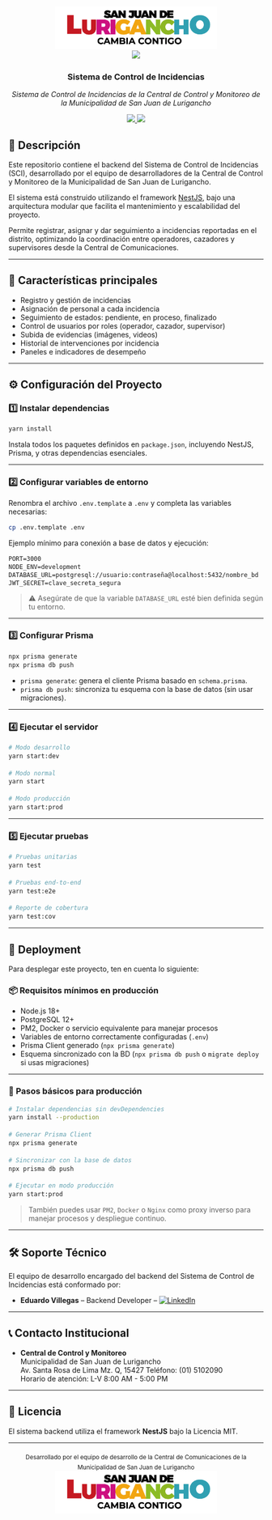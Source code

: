 <p align="center">
  <a href="https://web.munisjl.gob.pe/web/" target="blank">
    <img src="./client/logo.png" width="320" alt="MDSJL" />
  </a>
  <br>
  <img src="https://img.shields.io/badge/Sistema-SCI-2D6A80?style=for-the-badge&logo=government&logoColor=white">
</p>

<h3 align="center">Sistema de Control de Incidencias</h3>
<p align="center">
  <em>Sistema de Control de Incidencias de la Central de Control y Monitoreo de la Municipalidad de San Juan de Lurigancho</em>
</p>

<p align="center">
  <a href="https://www.munisanjuan.gob.pe" target="_blank">
    <img src="https://img.shields.io/badge/Institución-MDSJL-0077B6?style=flat-square&logo=government&logoColor=white">
  </a>
  <a href="LICENSE" target="_blank">
    <img src="https://img.shields.io/badge/Licencia-Municipal-blueviolet?style=flat-square">
  </a>
</p>

## 📘 Descripción

Este repositorio contiene el backend del Sistema de Control de Incidencias (SCI), desarrollado por el equipo de desarrolladores de la Central de Control y  Monitoreo de la Municipalidad de San Juan de Lurigancho.

El sistema está construido utilizando el framework  [NestJS](https://github.com/nestjs/nest), bajo una arquitectura modular que facilita el mantenimiento y escalabilidad del proyecto.

Permite registrar, asignar y dar seguimiento a incidencias reportadas en el distrito, optimizando la coordinación entre operadores, cazadores y supervisores desde la Central de Comunicaciones.

---

## 🔑 Características principales

- Registro y gestión de incidencias
- Asignación de personal a cada incidencia
- Seguimiento de estados: pendiente, en proceso, finalizado
- Control de usuarios por roles (operador, cazador, supervisor)
- Subida de evidencias (imágenes, videos)
- Historial de intervenciones por incidencia
- Paneles e indicadores de desempeño

---

## ⚙️ Configuración del Proyecto

### 1️⃣ Instalar dependencias

```bash
yarn install
```

Instala todos los paquetes definidos en `package.json`, incluyendo NestJS, Prisma, y otras dependencias esenciales.

---

### 2️⃣ Configurar variables de entorno

Renombra el archivo `.env.template` a `.env` y completa las variables necesarias:

```bash
cp .env.template .env
```

Ejemplo mínimo para conexión a base de datos y ejecución:

```env
PORT=3000
NODE_ENV=development
DATABASE_URL=postgresql://usuario:contraseña@localhost:5432/nombre_bd
JWT_SECRET=clave_secreta_segura
```

> ⚠️ Asegúrate de que la variable `DATABASE_URL` esté bien definida según tu entorno.

---

### 3️⃣ Configurar Prisma

```bash
npx prisma generate
npx prisma db push
```

- `prisma generate`: genera el cliente Prisma basado en `schema.prisma`.
- `prisma db push`: sincroniza tu esquema con la base de datos (sin usar migraciones).

---

### 4️⃣ Ejecutar el servidor

```bash
# Modo desarrollo
yarn start:dev

# Modo normal
yarn start

# Modo producción
yarn start:prod
```

---

### 5️⃣ Ejecutar pruebas

```bash
# Pruebas unitarias
yarn test

# Pruebas end-to-end
yarn test:e2e

# Reporte de cobertura
yarn test:cov
```

---

## 🚀 Deployment

Para desplegar este proyecto, ten en cuenta lo siguiente:

### 📦 Requisitos mínimos en producción

- Node.js 18+
- PostgreSQL 12+
- PM2, Docker o servicio equivalente para manejar procesos
- Variables de entorno correctamente configuradas (`.env`)
- Prisma Client generado (`npx prisma generate`)
- Esquema sincronizado con la BD (`npx prisma db push` o `migrate deploy` si usas migraciones)

---

### 🔧 Pasos básicos para producción

```bash
# Instalar dependencias sin devDependencies
yarn install --production

# Generar Prisma Client
npx prisma generate

# Sincronizar con la base de datos
npx prisma db push

# Ejecutar en modo producción
yarn start:prod
```

> También puedes usar `PM2`, `Docker` o `Nginx` como proxy inverso para manejar procesos y despliegue continuo.

---

## 🛠 Soporte Técnico

El equipo de desarrollo encargado del backend del Sistema de Control de Incidencias está conformado por:

- **Eduardo Villegas** – Backend Developer – [![LinkedIn](https://img.shields.io/badge/-LinkedIn-0077B5?style=flat-square&logo=linkedin&logoColor=white)](https://www.linkedin.com/in/eduardo-enrique-villegas-bojorquez/)

---

## 📞 Contacto Institucional

- **Central de Control y Monitoreo**  
  Municipalidad de San Juan de Lurigancho  
  Av. Santa Rosa de Lima Mz. Q, 15427
  Teléfono: (01) 5102090  
  Horario de atención: L-V 8:00 AM - 5:00 PM

---

## 📄 Licencia

El sistema backend utiliza el framework **NestJS** bajo la Licencia MIT.

---

<p align="center">
  <sub>Desarrollado por el equipo de desarrollo de la Central de Comunicaciones de la Municipalidad de San Juan de Lurigancho</sub>
  <br>
  <img src="./client/logo.png" width="320" alt="MDSJL" />
</p>
